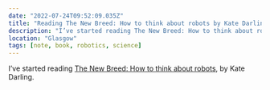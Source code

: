 ```yaml
---
date: "2022-07-24T09:52:09.035Z"
title: "Reading The New Breed: How to think about robots by Kate Darling"
description: "I’ve started reading The New Breed: How to think about robots, by Kate Darling."
location: "Glasgow"
tags: [note, book, robotics, science]
---
```

I’ve started reading [The New Breed: How to think about robots](https://uk.bookshop.org/a/4340/9780241352991), by Kate Darling.
